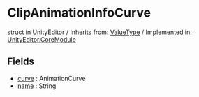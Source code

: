 # ClipAnimationInfoCurve
struct in UnityEditor
 / Inherits from: <a href="https://docs.unity3d.com/6000.1/Documentation/ScriptReference/ValueType.html">ValueType</a> / Implemented in: <a href="https://docs.unity3d.com/6000.1/Documentation/ScriptReference/UnityEditor.CoreModule.html">UnityEditor.CoreModule</a>

## Fields
- <a href="https://docs.unity3d.com/6000.1/Documentation/ScriptReference/ClipAnimationInfoCurve-curve.html">curve</a> : AnimationCurve
- <a href="https://docs.unity3d.com/6000.1/Documentation/ScriptReference/ClipAnimationInfoCurve-name.html">name</a> : String
